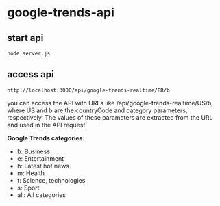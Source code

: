 # google-trends-api

## start api
```
node server.js
```

## access api
```
http://localhost:3000/api/google-trends-realtime/FR/b
```
you can access the API with URLs like /api/google-trends-realtime/US/b, where US and b are the countryCode and category parameters, respectively. The values of these parameters are extracted from the URL and used in the API request.

**Google Trends categories:**
- b: Business
- e: Entertainment
- h: Latest hot news
- m: Health
- t: Science, technologies
- s: Sport
- all: All categories